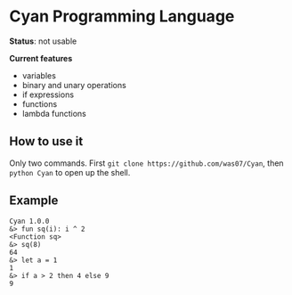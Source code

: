 # Cyan Programming Language

**Status**: not usable

**Current features**
- variables
- binary and unary operations
- if expressions
- functions
- lambda functions

## How to use it
Only two commands. First `git clone https://github.com/was07/Cyan`, then `python Cyan` to open up the shell.

## Example
```
Cyan 1.0.0
&> fun sq(i): i ^ 2
<Function sq>
&> sq(8)
64
&> let a = 1
1
&> if a > 2 then 4 else 9
9
```
